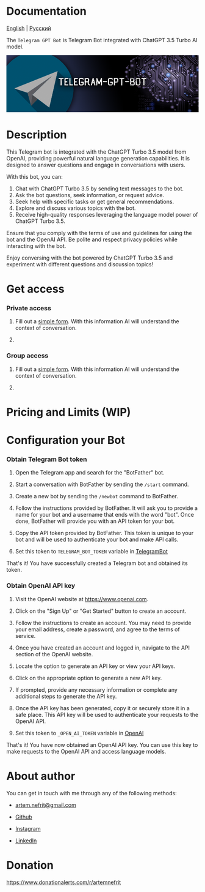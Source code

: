 # Documentation

[English](README.md) | [Русский](docs/ru/README.md)

The `Telegram GPT Bot` is Telegram Bot integrated with ChatGPT 3.5 Turbo AI model.

![](assets/preview1.png)

# Description

This Telegram bot is integrated with the ChatGPT Turbo 3.5 model from OpenAI, 
providing powerful natural language generation capabilities. 
It is designed to answer questions and engage in conversations with users.

With this bot, you can:

1. Chat with ChatGPT Turbo 3.5 by sending text messages to the bot.
2. Ask the bot questions, seek information, or request advice.
3. Seek help with specific tasks or get general recommendations.
4. Explore and discuss various topics with the bot.
5. Receive high-quality responses leveraging the language model power of ChatGPT Turbo 3.5.

Ensure that you comply with the terms of use and guidelines for using the bot and the OpenAI API. Be polite and respect privacy policies while interacting with the bot.

Enjoy conversing with the bot powered by ChatGPT Turbo 3.5 and experiment with different questions and discussion topics!

# Get access

### Private access

1. Fill out a [simple form](https://forms.gle/26Uq9iDtmGs3DpR96). With this information AI will understand the context of conversation.

2. 

### Group access

1. Fill out a [simple form](https://forms.gle/gndbXKAamKrjMPAD8). With this information AI will understand the context of conversation.

2. 

# Pricing and Limits (WIP)

# Configuration your Bot

### Obtain Telegram Bot token

1. Open the Telegram app and search for the "BotFather" bot.

2. Start a conversation with BotFather by sending the `/start` command.

3. Create a new bot by sending the `/newbot` command to BotFather.

4. Follow the instructions provided by BotFather. It will ask you to provide a name for your bot and a username that ends with the word "bot". Once done, BotFather will provide you with an API token for your bot.

5. Copy the API token provided by BotFather. This token is unique to your bot and will be used to authenticate your bot and make API calls.

6. Set this token to `TELEGRAM_BOT_TOKEN` variable in [TelegramBot](features/telegram/telegram_bot.py)

That's it! You have successfully created a Telegram bot and obtained its token.


### Obtain OpenAI API key

1. Visit the OpenAI website at https://www.openai.com.

2. Click on the "Sign Up" or "Get Started" button to create an account.

3. Follow the instructions to create an account. You may need to provide your email address, create a password, and agree to the terms of service.

4. Once you have created an account and logged in, navigate to the API section of the OpenAI website.

5. Locate the option to generate an API key or view your API keys.

6. Click on the appropriate option to generate a new API key.

7. If prompted, provide any necessary information or complete any additional steps to generate the API key.

8. Once the API key has been generated, copy it or securely store it in a safe place. This API key will be used to authenticate your requests to the OpenAI API.

9. Set this token to `_OPEN_AI_TOKEN` variable in [OpenAI](features/ai/open_ai.py)

That's it! You have now obtained an OpenAI API key. You can use this key to make requests to the OpenAI API and access language models.


# About author

You can get in touch with me through any of the following methods:

- artem.nefrit@gmail.com

- [Github](https://github.com/ArtemNeFRiT)

- [Instagram](https://instagram.com/artem_nefrit?igshid=MjEwN2IyYWYwYw)

- [LinkedIn](https://www.linkedin.com/in/artem-nefrit-a92851273/)

# Donation

https://www.donationalerts.com/r/artemnefrit